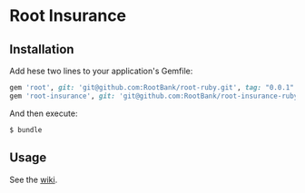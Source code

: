 # Root Insurance

## Installation

Add hese two lines to your application's Gemfile:

```ruby
gem 'root', git: 'git@github.com:RootBank/root-ruby.git', tag: "0.0.1"
gem 'root-insurance', git: 'git@github.com:RootBank/root-insurance-ruby.git', tag: "0.0.1"
```

And then execute:

    $ bundle

## Usage

See the [wiki](https://github.com/RootBank/root-insurance-ruby/wiki).

